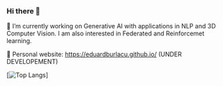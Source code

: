 ### Hi there 👋

🔭 I’m currently working on Generative AI with applications in NLP and 3D Computer Vision. I am also interested in Federated and Reinforcemet learning.

💬 Personal website: https://eduardburlacu.github.io/ (UNDER DEVELOPEMENT)

[![Top Langs](https://github-readme-stats.vercel.app/api/top-langs/?username=eduardburlacu&theme=radical)]

<!--
**eduardburlacu/eduardburlacu** is a ✨ _special_ ✨ repository because its `README.md` (this file) appears on your GitHub profile.

Here are some ideas to get you started:

- 🔭 I’m currently working on ...
- 🌱 I’m currently learning ...
- 👯 I’m looking to collaborate on ...
- 🤔 I’m looking for help with ...
- 💬 Ask me about ...
- 📫 How to reach me: ...
- 😄 Pronouns: ...
- ⚡ Fun fact: ...
-->
